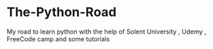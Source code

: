 # The-Python-Road
My road to learn python with the help of Solent University , Udemy , FreeCode camp and some tutorials
